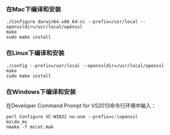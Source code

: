 ### 在Mac下编译和安装

```
./Configure darwin64-x86_64-cc --prefix=/usr/local --openssldir=/usr/local/openssl
make
sudo make install
```

### 在Linux下编译和安装

```
./config --prefix=/usr/local --openssldir=/usr/local/openssl
make
sudo make install
```

### 在Windows下编译和安装

在Developer Command Prompt for VS2013命令行环境中输入：
```
perl Configure VC-WIN32 no-asm --prefix=c:\openssl
ms\do_ms
nmake -f ms\nt.mak
```